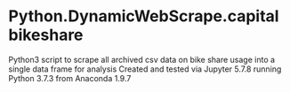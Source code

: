 # Python.DynamicWebScrape.capitalbikeshare
Python3 script to scrape all archived csv data on bike share usage into a single data frame for analysis
Created and tested via Jupyter 5.7.8 running Python 3.7.3 from Anaconda 1.9.7
